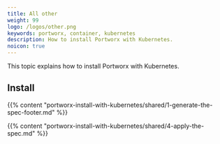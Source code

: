 ```yaml
---
title: All other
weight: 99
logo: /logos/other.png
keywords: portworx, container, kubernetes
description: How to install Portworx with Kubernetes.
noicon: true
---
```


This topic explains how to install Portworx with Kubernetes.

## Install

{{% content "portworx-install-with-kubernetes/shared/1-generate-the-spec-footer.md" %}}

{{% content "portworx-install-with-kubernetes/shared/4-apply-the-spec.md" %}}